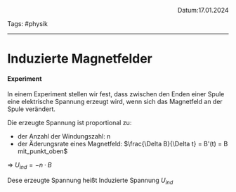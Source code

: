 <p align="right">Datum:17.01.2024</p>

Tags: #physik 

---

# Induzierte Magnetfelder

#### Experiment
In einem Experiment stellen wir fest, dass zwischen den Enden einer Spule eine elektrische Spannung erzeugt wird, wenn sich das Magnetfeld an der Spule verändert.

Die erzeugte Spannung ist proportional zu:
- der Anzahl der Windungszahl: n
- der Äderungsrate eines Magnetfeld: $\frac{\Delta B}{\Delta t} = B'(t) = B mit_punkt_oben$

=> $U_{ind} = -n·B$

Dese erzeugte Spannung heißt Induzierte Spannung $U_{ind}$


